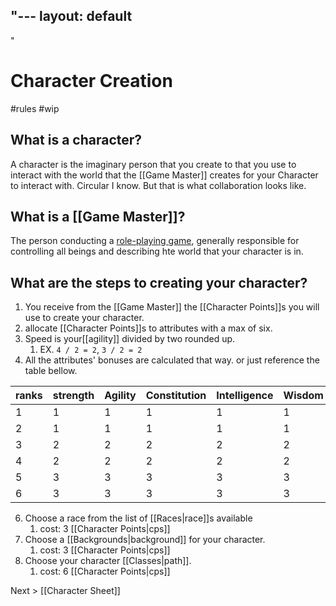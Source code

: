 "---
  layout: default
---
"
# Character Creation
#rules #wip 

## What is a character?

A character is the imaginary person that you create to that you use to interact with the world that the [[Game Master]] creates for your Character to interact with. Circular I know. But that is what collaboration looks like.

## What is a [[Game Master]]?

The person conducting a [role-playing game](https://www.wordnik.com/words/role-playing%20game/), generally responsible for controlling all beings and describing hte world that your character is in.

## What are the steps to creating your character?

1. You receive from the [[Game Master]] the [[Character Points]]s you will use to create your character.
2. allocate [[Character Points]]s to attributes with a max of six.
3. Speed is your[[agility]] divided by two rounded up.
	1. EX. `4 / 2 = 2`, `3 / 2 = 2`
4. All the attributes' bonuses are calculated that way. or just reference the table bellow. 

|  ranks   | strength | Agility | Constitution | Intelligence | Wisdom | Charisma |
| --- | -------- | ------- | ------------ | ------------ | ------ | -------- |
| 1   | 1        | 1       | 1            | 1            | 1      | 1        |
| 2   | 1        | 1       | 1            | 1            | 1      | 1        |
| 3   | 2        | 2       | 2            | 2            | 2      | 2        |
| 4   | 2        | 2       | 2            | 2            | 2      | 2        |
| 5   | 3        | 3       | 3            | 3            | 3      | 3        |
| 6   | 3        | 3       | 3            | 3            | 3      | 3        |
   
   
6. Choose a race from the list of [[Races|race]]s available
	1.  cost: 3 [[Character Points|cps]]
7. Choose a [[Backgrounds|background]] for your character.
	1. cost: 3 [[Character Points|cps]]
8. Choose your character [[Classes|path]].
	1. cost: 6 [[Character Points|cps]]

Next > [[Character Sheet]] 

